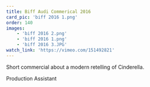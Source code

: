 ```yaml
---
title: Biff Audi Commerical 2016
card_pic: 'biff 2016 1.png'
order: 140 
images:
    - 'biff 2016 2.png'
    - 'biff 2016 1.png'
    - 'biff 2016 3.JPG'
watch_link: 'https://vimeo.com/151492821'
---
```


Short commercial about a modern retelling of Cinderella.

Production Assistant


